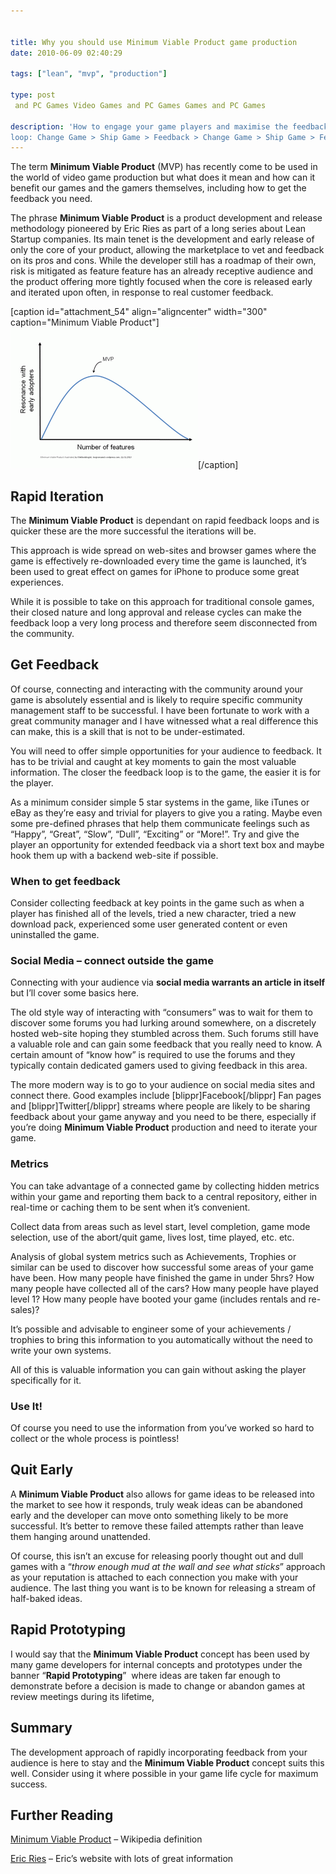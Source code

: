 ```yaml
---


title: Why you should use Minimum Viable Product game production
date: 2010-06-09 02:40:29

tags: ["lean", "mvp", "production"]

type: post
 and PC Games Video Games and PC Games Games and PC Games

description: 'How to engage your game players and maximise the feedback
loop: Change Game > Ship Game > Feedback > Change Game > Ship Game > Feedback'
---
```

The term **Minimum Viable Product** (MVP) has recently come to be used
in the world of video game production but what does it mean and how can
it benefit our games and the gamers themselves, including how to get the
feedback you need.

The phrase **Minimum Viable Product** is a product development and
release methodology pioneered by Eric Ries as part of a long series
about Lean Startup companies. Its main tenet is the development and
early release of only the core of your product, allowing the marketplace
to vet and feedback on its pros and cons. While the developer still has
a roadmap of their own, risk is mitigated as feature feature has an
already receptive audience and the product offering more tightly focused
when the core is released early and iterated upon often, in response to
real customer feedback.

[caption id="attachment_54" align="aligncenter" width="300"
caption="Minimum Viable
Product"]![](/assets/minimum-viable-product-illustrated-methodologist1-300x225.gif "Minimum Viable Product")[/caption]

Rapid Iteration
---------------

The **Minimum Viable Product** is dependant on rapid feedback loops and
is quicker these are the more successful the iterations will be.

This approach is wide spread on web-sites and browser games where the
game is effectively re-downloaded every time the game is launched, it’s
been used to great effect on games for iPhone to produce some great
experiences.

While it is possible to take on this approach for traditional console
games, their closed nature and long approval and release cycles can make
the feedback loop a very long process and therefore seem disconnected
from the community.

Get Feedback
------------

Of course, connecting and interacting with the community around your
game is absolutely essential and is likely to require specific community
management staff to be successful. I have been fortunate to work with a
great community manager and I have witnessed what a real difference this
can make, this is a skill that is not to be under-estimated.

You will need to offer simple opportunities for your audience to
feedback. It has to be trivial and caught at key moments to gain the
most valuable information. The closer the feedback loop is to the game,
the easier it is for the player.

As a minimum consider simple 5 star systems in the game, like iTunes or
eBay as they’re easy and trivial for players to give you a rating. Maybe
even some pre-defined phrases that help them communicate feelings such
as “Happy”, “Great”, “Slow”, “Dull”, “Exciting” or “More!”. Try and give
the player an opportunity for extended feedback via a short text box and
maybe hook them up with a backend web-site if possible.

### When to get feedback

Consider collecting feedback at key points in the game such as when a
player has finished all of the levels, tried a new character, tried a
new download pack, experienced some user generated content or even
uninstalled the game.

### Social Media – connect outside the game

Connecting with your audience via **social media warrants an article in
itself** but I’ll cover some basics here.

The old style way of interacting with “consumers” was to wait for them
to discover some forums you had lurking around somewhere, on a
discretely hosted web-site hoping they stumbled across them. Such forums
still have a valuable role and can gain some feedback that you really
need to know. A certain amount of “know how” is required to use the
forums and they typically contain dedicated gamers used to giving
feedback in this area.

The more modern way is to go to your audience on social media sites and
connect there. Good examples include [blippr]Facebook[/blippr] Fan pages
and [blippr]Twitter[/blippr] streams where people are likely to be
sharing feedback about your game anyway and you need to be there,
especially if you’re doing **Minimum Viable Product** production and
need to iterate your game.

### Metrics

You can take advantage of a connected game by collecting hidden metrics
within your game and reporting them back to a central repository, either
in real-time or caching them to be sent when it’s convenient.

Collect data from areas such as level start, level completion, game mode
selection, use of the abort/quit game, lives lost, time played, etc.
etc.

Analysis of global system metrics such as Achievements, Trophies or
similar can be used to discover how successful some areas of your game
have been. How many people have finished the game in under 5hrs? How
many people have collected all of the cars? How many people have played
level 1? How many people have booted your game (includes rentals and
re-sales)?

It’s possible and advisable to engineer some of your achievements /
trophies to bring this information to you automatically without the need
to write your own systems.

All of this is valuable information you can gain without asking the
player specifically for it.

### Use It!

Of course you need to use the information from you’ve worked so hard to
collect or the whole process is pointless!

Quit Early
----------

A **Minimum Viable Product** also allows for game ideas to be released
into the market to see how it responds, truly weak ideas can be
abandoned early and the developer can move onto something likely to be
more successful. It’s better to remove these failed attempts rather than
leave them hanging around unattended.

Of course, this isn’t an excuse for releasing poorly thought out and
dull games with a “*throw enough mud at the wall and see what sticks*”
approach as your reputation is attached to each connection you make with
your audience. The last thing you want is to be known for releasing a
stream of half-baked ideas.

Rapid Prototyping
-----------------

I would say that the **Minimum Viable Product** concept has been used by
many game developers for internal concepts and prototypes under the
banner “**Rapid Prototyping**”  where ideas are taken far enough to
demonstrate before a decision is made to change or abandon games at
review meetings during its lifetime,

Summary
-------

The development approach of rapidly incorporating feedback from your
audience is here to stay and the **Minimum Viable Product** concept
suits this well. Consider using it where possible in your game life
cycle for maximum success.

Further Reading
---------------

[Minimum Viable
Product](http://en.wikipedia.org/wiki/Minimum_viable_product) – Wikipedia definition

[Eric Ries](http://www.startuplessonslearned.com/) – Eric’s website with lots of great information
